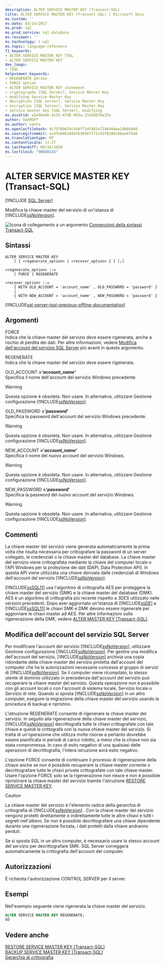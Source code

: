 ```yaml
---
description: ALTER SERVICE MASTER KEY (Transact-SQL)
title: ALTER SERVICE MASTER KEY (Transact-SQL) | Microsoft Docs
ms.custom: ''
ms.date: 03/14/2017
ms.prod: sql
ms.prod_service: sql-database
ms.reviewer: ''
ms.technology: t-sql
ms.topic: language-reference
f1_keywords:
- ALTER_SERVICE_MASTER_KEY_TSQL
- ALTER SERVICE MASTER KEY
dev_langs:
- TSQL
helpviewer_keywords:
- REGENERATE phrase
- FORCE option
- ALTER SERVICE MASTER KEY statement
- cryptography [SQL Server], Service Master Key
- modifying Service Master Key
- decryption [SQL Server], Service Master Key
- encryption [SQL Server], Service Master Key
- service master key [SQL Server], modifying
ms.assetid: a1e9be0e-4115-47d8-9d3a-3316d876a35e
author: VanMSFT
ms.author: vanto
ms.openlocfilehash: 0c75769df4c504f71dfdd3a724648aea19b66460
ms.sourcegitcommit: ac9feb0b10847b369b77f3c03f8200c86ee4f4e0
ms.translationtype: HT
ms.contentlocale: it-IT
ms.lasthandoff: 09/16/2020
ms.locfileid: "90688145"
---
```

# <a name="alter-service-master-key-transact-sql"></a>ALTER SERVICE MASTER KEY (Transact-SQL)
[!INCLUDE [SQL Server](../../includes/applies-to-version/sqlserver.md)]

  Modifica la chiave master del servizio di un'istanza di [!INCLUDE[ssNoVersion](../../includes/ssnoversion-md.md)].  
  
 ![Icona di collegamento a un argomento](../../database-engine/configure-windows/media/topic-link.gif "Icona di collegamento a un argomento") [Convenzioni della sintassi Transact-SQL](../../t-sql/language-elements/transact-sql-syntax-conventions-transact-sql.md)  
  
## <a name="syntax"></a>Sintassi  
  
```syntaxsql
ALTER SERVICE MASTER KEY   
    [ { <regenerate_option> | <recover_option> } ] [;]  
  
<regenerate_option> ::=  
    [ FORCE ] REGENERATE  
  
<recover_option> ::=  
    { WITH OLD_ACCOUNT = 'account_name' , OLD_PASSWORD = 'password' }  
    |      
    { WITH NEW_ACCOUNT = 'account_name' , NEW_PASSWORD = 'password' }  
```  
  

[!INCLUDE[sql-server-tsql-previous-offline-documentation](../../includes/sql-server-tsql-previous-offline-documentation.md)]

## <a name="arguments"></a>Argomenti
 FORCE  
 Indica che la chiave master del servizio deve essere rigenerata, anche a rischio di perdita dei dati. Per altre informazioni, vedere [Modifica dell'account del servizio SQL Server](#_changing) più avanti in questo argomento.  
  
 REGENERATE  
 Indica che la chiave master del servizio deve essere rigenerata.  
  
 OLD_ACCOUNT **='***account_name***'**  
 Specifica il nome dell'account del servizio Windows precedente.  
  
> [!WARNING]  
>  Questa opzione è obsoleta. Non usare. In alternativa, utilizzare Gestione configurazione [!INCLUDE[ssNoVersion](../../includes/ssnoversion-md.md)].  
  
 OLD_PASSWORD **='***password***'**  
 Specifica la password dell'account del servizio Windows precedente.  
  
> [!WARNING]  
>  Questa opzione è obsoleta. Non usare. In alternativa, utilizzare Gestione configurazione [!INCLUDE[ssNoVersion](../../includes/ssnoversion-md.md)].  
  
 NEW_ACCOUNT **='***account_name***'**  
 Specifica il nome del nuovo account del servizio Windows.  
  
> [!WARNING]  
>  Questa opzione è obsoleta. Non usare. In alternativa, utilizzare Gestione configurazione [!INCLUDE[ssNoVersion](../../includes/ssnoversion-md.md)].  
  
 NEW_PASSWORD **='***password***'**  
 Specifica la password del nuovo account del servizio Windows.  
  
> [!WARNING]  
>  Questa opzione è obsoleta. Non usare. In alternativa, utilizzare Gestione configurazione [!INCLUDE[ssNoVersion](../../includes/ssnoversion-md.md)].  
  
## <a name="remarks"></a>Commenti  
 La chiave master del servizio viene generata automaticamente la prima volta che risulta necessaria per crittografare la password di un server collegato, le credenziali o la chiave master del database. La chiave master del servizio viene crittografata mediante la chiave del computer locale o l'API Windows per la protezione dei dati (DAPI, Data Protection API). In questa API viene utilizzata una chiave derivata dalle credenziali di Windows dell'account del servizio [!INCLUDE[ssNoVersion](../../includes/ssnoversion-md.md)].  
  
 [!INCLUDE[ssSQL11](../../includes/sssql11-md.md)] usa l'algoritmo di crittografia AES per proteggere la chiave master del servizio (SMK) e la chiave master del database (DMK). AES è un algoritmo di crittografia più recente rispetto a 3DES utilizzato nelle versioni precedenti. Dopo aver aggiornato un'istanza di [!INCLUDE[ssDE](../../includes/ssde-md.md)] a [!INCLUDE[ssSQL11](../../includes/sssql11-md.md)] le chiavi SMK e DMK devono essere rigenerate per aggiornare le chiavi master ad AES. Per altre informazioni sulla rigenerazione della DMK, vedere [ALTER MASTER KEY &#40;Transact-SQL&#41;](../../t-sql/statements/alter-master-key-transact-sql.md).  
  
##  <a name="changing-the-sql-server-service-account"></a><a name="_changing"></a> Modifica dell'account del servizio SQL Server  
 Per modificare l'account del servizio [!INCLUDE[ssNoVersion](../../includes/ssnoversion-md.md)], utilizzare Gestione configurazione [!INCLUDE[ssNoVersion](../../includes/ssnoversion-md.md)]. Per gestire una modifica dell'account del servizio, [!INCLUDE[ssNoVersion](../../includes/ssnoversion-md.md)] archivia una copia ridondante della chiave master del servizio protetta dall'account del computer che ha le autorizzazioni necessarie concesse al gruppo di servizi di [!INCLUDE[ssNoVersion](../../includes/ssnoversion-md.md)]. Se il computer viene ricompilato, lo stesso utente di dominio utilizzato in precedenza dall'account del servizio può recuperare la chiave master del servizio. Questa operazione non è possibile con gli account locali o con l'account di sistema locale, Servizio locale o Servizio di rete. Quando si sposta [!INCLUDE[ssNoVersion](../../includes/ssnoversion-md.md)] in un altro computer, eseguire la migrazione della chiave master del servizio usando la procedura di backup e ripristino.  
  
 L'istruzione REGENERATE consente di rigenerare la chiave master del servizio. In seguito alla rigenerazione della chiave master del servizio, [!INCLUDE[ssNoVersion](../../includes/ssnoversion-md.md)] decrittografa tutte le chiavi crittografate con tale chiave e quindi le crittografa con la nuova chiave master del servizio. Si tratta di un'operazione che utilizza molte risorse e pertanto dovrebbe essere pianificata in periodi di carico ridotto, a meno che la chiave non sia stata compromessa. In caso di esito negativo di una qualsiasi delle operazioni di decrittografia, l'intera istruzione avrà esito negativo.  
  
 L'opzione FORCE consente di continuare il processo di rigenerazione della chiave anche se non è possibile recuperare la chiave master corrente o decrittografare tutte le chiavi private crittografate con tale chiave master. Usare l'opzione FORCE solo se la rigenerazione non riesce e non è possibile ripristinare la chiave master del servizio tramite l'istruzione [RESTORE SERVICE MASTER KEY](../../t-sql/statements/restore-service-master-key-transact-sql.md).  
  
> [!CAUTION]  
>  La chiave master del servizio è l'elemento radice della gerarchia di crittografia di [!INCLUDE[ssNoVersion](../../includes/ssnoversion-md.md)] . Con la chiave master del servizio vengono protetti direttamente o indirettamente tutte le altre chiavi e tutti i segreti nell'albero. Se non è possibile decrittografare una chiave dipendente durante una rigenerazione forzata, i dati protetti dalla chiave andranno perduti.  
  
 Se si sposta SQL in un altro computer, è necessario usare lo stesso account del servizio per decrittografare SMK. SQL Server correggerà automaticamente la crittografia dell'account del computer.  
  
## <a name="permissions"></a>Autorizzazioni  
 È richiesta l'autorizzazione CONTROL SERVER per il server.  
  
## <a name="examples"></a>Esempi  
 Nell'esempio seguente viene rigenerata la chiave master del servizio.  
  
```sql  
ALTER SERVICE MASTER KEY REGENERATE;  
GO  
```  
  
## <a name="see-also"></a>Vedere anche  
 [RESTORE SERVICE MASTER KEY &#40;Transact-SQL&#41;](../../t-sql/statements/restore-service-master-key-transact-sql.md)   
 [BACKUP SERVICE MASTER KEY &#40;Transact-SQL&#41;](../../t-sql/statements/backup-service-master-key-transact-sql.md)   
 [Gerarchia di crittografia](../../relational-databases/security/encryption/encryption-hierarchy.md)  
  
  
